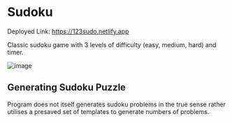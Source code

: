 # Sudoku

Deployed Link: https://123sudo.netlify.app

Classic sudoku game with 3 levels of difficulty (easy, medium, hard) and timer. 

![image](https://github.com/user-attachments/assets/a81cec87-7e47-4726-9258-672597c5968f)

## Generating Sudoku Puzzle

Program does not itself generates sudoku problems in the true sense rather utilises a presaved set of templates to generate numbers of problems.
